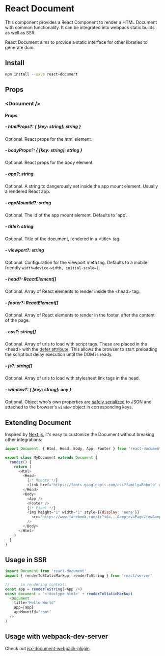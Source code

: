 # React Document

This component provides a React Component to render
a HTML Document with common functionality. It can be
integrated into webpack static builds as well as SSR.

React Document aims to provide a static interface for
other libraries to generate dom.

## Install

```sh
npm install --save react-document
```

## Props

### \<Document />

#### Props

##### - htmlProps?: { [key: string]: string }

Optional. React props for the html element.

##### - bodyProps?: { [key: string]: string }

Optional. React props for the body element.

##### - app?: string

Optional. A string to dangerously set inside the app mount element.
Usually a rendered React app.

##### - appMountId?: string

Optional. The id of the app mount element. Defaults to 'app'.

##### - title?: string

Optional. Title of the document, rendered in a \<title> tag.

##### - viewport?: string

Optional. Configuration for the viewport meta tag. Defaults to a mobile
friendly `width=device-width, initial-scale=1`.

##### - head?: ReactElement[]
 
Optional. Array of React elements to render inside the \<head> tag.

##### - footer?: ReactElement[]

Optional. Array of React elements to render in the footer, after the
content of the page.

##### - css?: string[]

Optional. Array of urls to load with script tags. These are placed in
the \<head> with the [defer attribute](https://developer.mozilla.org/en/docs/Web/HTML/Element/script#attr-defer).
This allows the browser to start preloading the script but delay
execution until the DOM is ready.

##### - js?: string[]

Optional. Array of urls to load with stylesheet link tags in the head.

##### - window?: { [key: string]: any }

Optional. Object who's own properties are [safely serialized](https://www.npmjs.com/package/serialize-javascript)
to JSON and attached to the browser's `window` object in corresponding keys.

## Extending Document

Inspired by [Next.js](https://github.com/zeit/next.js), it's easy to customize
the Document without breaking other integrations:

```javascript
import Document, { Html, Head, Body, App, Footer } from 'react-document'

export class MyDocument extends Document {
  render() {
    return (
      <Html>
        <Head>
          {/* Roboto */}
          <link href="https://fonts.googleapis.com/css?family=Roboto" rel="stylesheet">
        </Head>
        <Body>
          <App />
          <Footer />
          {/* Pixel */} 
          <img height="1" width="1" style={{display: 'none'}}
            src="https://www.facebook.com/tr?id=...&amp;ev=PageView&amp;noscript=1"
          />
        </Body>
      </Html>
    )
  }
}
```

## Usage in SSR

```javascript
import Document from 'react-document'
import { renderToStaticMarkup, renderToString } from 'react/server'

// ... in rendering context:
const app = renderToString(<App />)
const document = '<!doctype html>' + renderToStaticMarkup(
  <Document
    title="Hello World"
    app={app}
    appMountId="root"
  />
)
```

## Usage with webpack-dev-server

Check out [jsx-document-webpack-plugin](https://github.com/aranja/jsx-html-webpack-plugin).
